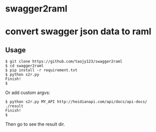 # swagger2raml
convert swagger json data to raml
=============================


Usage
----------------------------------

    $ git clone https://github.com/taojy123/swagger2raml
    $ cd swagger2raml
    $ pip install -r requirement.txt
    $ python s2r.py
    Finish!
    $


Or add custom argvs:

    $ python s2r.py MY_API http://heidianapi.com/api/docs/api-docs/ ./result
    Finish!
    $

Then go to see the result dir.
